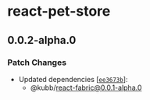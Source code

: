 # react-pet-store

## 0.0.2-alpha.0

### Patch Changes

- Updated dependencies [[`ee3673b`](https://github.com/kubb-labs/fabric/commit/ee3673bd25effbee0b02e8920b8bb2821f2e7aaf)]:
  - @kubb/react-fabric@0.0.1-alpha.0
